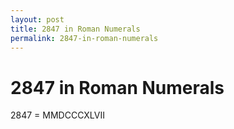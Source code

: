 ```yaml
---
layout: post
title: 2847 in Roman Numerals
permalink: 2847-in-roman-numerals
---
```


# 2847 in Roman Numerals

2847 = MMDCCCXLVII
